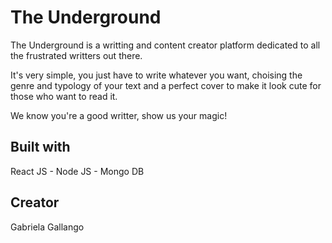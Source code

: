 # The Underground

The Underground is a writting and content creator platform dedicated to all the frustrated writters out there. 

It's very simple, you just have to write whatever you want, choising the genre and typology of your text and a perfect cover to make it look cute for those who want to read it. 

We know you're a good writter, show us your magic!

## Built with

React JS - 
Node JS - 
Mongo DB

## Creator
Gabriela Gallango
